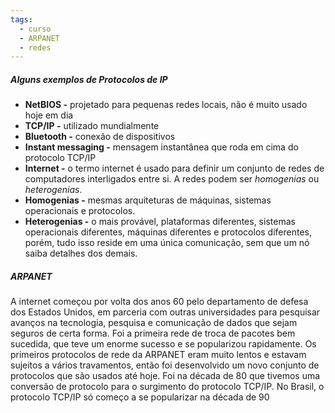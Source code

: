 ```yaml
---
tags:
  - curso
  - ARPANET
  - redes
---
```

##### **Alguns exemplos de Protocolos de IP**
- **NetBIOS -** projetado para pequenas redes locais, não é muito usado hoje em dia
- **TCP/IP -** utilizado mundialmente
- **Bluetooth -** conexão de dispositivos
- **Instant messaging -** mensagem instantânea que roda em cima do protocolo TCP/IP
- **Internet -** o termo internet é usado para definir um conjunto de redes de computadores interligados entre si. A redes podem ser *homogenias* ou *heterogenias*.
- **Homogenias -** mesmas arquiteturas de máquinas, sistemas operacionais e protocolos.
- **Heterogenias -** o mais provável, plataformas diferentes, sistemas operacionais diferentes, máquinas diferentes e protocolos diferentes, porém, tudo isso reside em uma única comunicação, sem que um nó saiba detalhes dos demais.

##### **ARPANET**
A internet começou por volta dos anos 60 pelo departamento de defesa dos Estados Unidos, em parceria com outras universidades para pesquisar avanços na tecnologia, pesquisa e comunicação de dados que sejam seguros de certa forma. Foi a primeira rede de troca de pacotes bem sucedida, que teve um enorme sucesso e se popularizou rapidamente. Os primeiros protocolos de rede da ARPANET eram muito lentos e estavam sujeitos a vários travamentos, então foi desenvolvido um novo conjunto de protocolos que são usados até hoje. Foi na década de 80 que tivemos uma conversão de protocolo para o surgimento do protocolo TCP/IP. No Brasil, o protocolo TCP/IP só começo a se popularizar na década de 90
